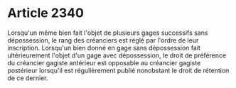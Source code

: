 # Article 2340

Lorsqu'un même bien fait l'objet de plusieurs gages successifs sans dépossession, le rang des créanciers est réglé par l'ordre de leur inscription.   Lorsqu'un bien donné en gage sans dépossession fait ultérieurement l'objet d'un gage avec dépossession, le droit de préférence du créancier gagiste antérieur est opposable au créancier gagiste postérieur lorsqu'il est régulièrement publié nonobstant le droit de rétention de ce dernier.